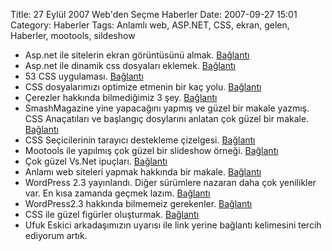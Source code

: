 Title: 27 Eylül 2007 Web&#039;den Seçme Haberler
Date: 2007-09-27 15:01
Category: Haberler
Tags: Anlamlı web, ASP.NET, CSS, ekran, gelen, Haberler, mootools, sildeshow

-   Asp.net ile sitelerin ekran görüntüsünü almak. [Bağlantı][]
-   Asp.net ile dinamik css dosyaları eklemek. [Bağlantı][1]
-   53 CSS uygulaması. [Bağlantı][2]
-   CSS dosyalarımızı optimize etmenin bir kaç yolu. [Bağlantı][3]
-   Çerezler hakkında bilmediğimiz 3 şey. [Bağlantı][4]
-   SmashMagazine yine yapacağını yapmış ve güzel bir makale yazmış. CSS
    Anaçatıları ve başlangıç dosylarını anlatan çok güzel bir makale.
    [Bağlantı][5]
-   CSS Seçicilerinin tarayıcı destekleme çizelgesi. [Bağlantı][6]
-   Mootools ile yapılmış çok güzel bir slideshow örneği. [Bağlantı][7]
-   Çok güzel Vs.Net ipuçları. [Bağlantı][8]
-   Anlamı web siteleri yapmak hakkında bir makale. [Bağlantı][9]
-   WordPress 2.3 yayınlandı. Diğer sürümlere nazaran daha çok
    yenilikler var. En kısa zamanda geçmek lazım. [Bağlantı][10]
-   WordPress2.3 hakkında bilmemeiz gerekenler. [Bağlantı][11]
-   CSS ile güzel figürler oluşturmak. [Bağlantı][12]
-   Ufuk Eskici arkadaşımızın uyarısı ile link yerine bağlantı
    kelimesini tercih ediyorum artık.

</p>

  [Bağlantı]: http://www.codegod.de/WebAppCodeGod/screenshot-of-webpage-with-aspnet-AID398.aspx
    "asp.net ile ekran görüntüsü almak"
  [1]: http://west-wind.com/weblog/posts/158367.aspx
    "asp.net ile dinamik css eklemek"
  [2]: http://www.smashingmagazine.com/2007/01/19/53-css-techniques-you-couldnt-live-without/
    "53 css uygulaması"
  [3]: http://www.elliotswan.com/2007/09/19/howto-3-easy-ways-to-speed-up-css-development-while-staying-organized/
    "CSS dosyalarını optimize etmek"
  [4]: http://www.sitepoint.com/blogs/2007/09/24/3-things-about-cookies-you-may-not-know/
    "çerezler"
  [5]: http://www.smashingmagazine.com/2007/09/21/css-frameworks-css-reset-design-from-scratch/
    "CSS anaçatıları ve başlangıç dosyaları"
  [6]: http://dev.l-c-n.com/CSS3-selectors/browser-support.php
    "css seçici çizelgesi"
  [7]: http://www.e2interactive.com/e2_photo_gallery/ "slideshow"
  [8]: http://www.chinhdo.com/chinh/blog/20070920/top-11-visual-studio-2005-ide-tips-and-tricks-to-make-you-a-more-productive-developer/
    "Vs.net ipuçları"
  [9]: http://www.readwriteweb.com/archives/the_top-down_semantic_web.php
    "Anlamlı web"
  [10]: http://wordpress.org/development/2007/09/wordpress-23/
    "wordPress 2.3"
  [11]: http://technosailor.com/10-things-you-need-to-know-about-wordpress-23/
    "WordPress 2.3 hakkında bilmemeiz gereknler"
  [12]: http://www.alistapart.com/articles/figurehandler
    "güzel figürler oluşturmak"
